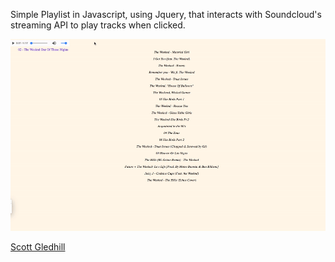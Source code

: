 Simple Playlist in Javascript, using Jquery, that interacts with Soundcloud's streaming API to play tracks when clicked. 

![demo.gif](https://github.com/ScottGledhill/playlist/blob/master/demo.gif)

[Scott Gledhill](https://github.com/ScottGledhill)
